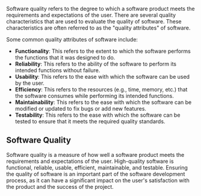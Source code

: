 Software quality refers to the degree to which a software product meets the requirements and expectations of the user. There are several quality characteristics that are used to evaluate the quality of software. These characteristics are often referred to as the "quality attributes" of software.

Some common quality attributes of software include:

-   **Functionality**: This refers to the extent to which the software performs the functions that it was designed to do.
-   **Reliability**: This refers to the ability of the software to perform its intended functions without failure.
-   **Usability**: This refers to the ease with which the software can be used by the user.
-   **Efficiency**: This refers to the resources (e.g., time, memory, etc.) that the software consumes while performing its intended functions.
-   **Maintainability**: This refers to the ease with which the software can be modified or updated to fix bugs or add new features.
-   **Testability**: This refers to the ease with which the software can be tested to ensure that it meets the required quality standards.

## Software Quality

Software quality is a measure of how well a software product meets the requirements and expectations of the user. High-quality software is functional, reliable, usable, efficient, maintainable, and testable. Ensuring the quality of software is an important part of the software development process, as it can have a significant impact on the user's satisfaction with the product and the success of the project.